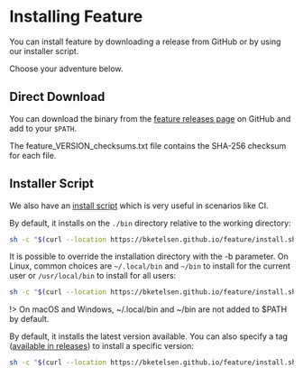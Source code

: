 # Installing Feature

You can install feature by downloading a release from GitHub or by using our installer script.

Choose your adventure below.

## Direct Download

You can download the binary from the [feature releases page](https://github.com/bketelsen/feature/releases) on GitHub and add to your `$PATH`.

The feature_VERSION_checksums.txt file contains the SHA-256 checksum for each file.

## Installer Script

We also have an [install script](https://github.com/bketelsen/feature/blob/main/install.sh) which is very useful in scenarios like CI.

By default, it installs on the `./bin` directory relative to the working directory:

```bash
sh -c "$(curl --location https://bketelsen.github.io/feature/install.sh)" -- -d
```

It is possible to override the installation directory with the -b parameter. On Linux, common choices are `~/.local/bin` and `~/bin` to install for the current user or `/usr/local/bin` to install for all users:

```bash
sh -c "$(curl --location https://bketelsen.github.io/feature/install.sh)" -- -d -b ~/.local/bin
```

!> On macOS and Windows, ~/.local/bin and ~/bin are not added to $PATH by default.

By default, it installs the latest version available. You can also specify a tag ([available in releases](https://github.com/bketelsen/feature/releases)) to install a specific version:

```bash
sh -c "$(curl --location https://bketelsen.github.io/feature/install.sh)" -- -d v0.2.2
```